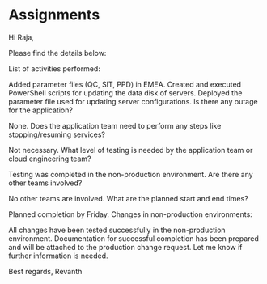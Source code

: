 # Assignments

Hi Raja,

Please find the details below:

List of activities performed:

Added parameter files (QC, SIT, PPD) in EMEA.
Created and executed PowerShell scripts for updating the data disk of servers.
Deployed the parameter file used for updating server configurations.
Is there any outage for the application?

None.
Does the application team need to perform any steps like stopping/resuming services?

Not necessary.
What level of testing is needed by the application team or cloud engineering team?

Testing was completed in the non-production environment.
Are there any other teams involved?

No other teams are involved.
What are the planned start and end times?

Planned completion by Friday.
Changes in non-production environments:

All changes have been tested successfully in the non-production environment.
Documentation for successful completion has been prepared and will be attached to the production change request.
Let me know if further information is needed.

Best regards,
Revanth
